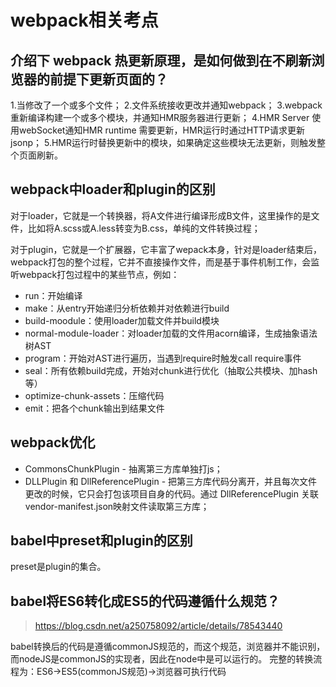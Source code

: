 
# webpack相关考点

## 介绍下 webpack 热更新原理，是如何做到在不刷新浏览器的前提下更新页面的？
1.当修改了一个或多个文件；
2.文件系统接收更改并通知webpack；
3.webpack重新编译构建一个或多个模块，并通知HMR服务器进行更新；
4.HMR Server 使用webSocket通知HMR runtime 需要更新，HMR运行时通过HTTP请求更新jsonp；
5.HMR运行时替换更新中的模块，如果确定这些模块无法更新，则触发整个页面刷新。

## webpack中loader和plugin的区别
对于loader，它就是一个转换器，将A文件进行编译形成B文件，这里操作的是文件，比如将A.scss或A.less转变为B.css，单纯的文件转换过程；

对于plugin，它就是一个扩展器，它丰富了wepack本身，针对是loader结束后，webpack打包的整个过程，它并不直接操作文件，而是基于事件机制工作，会监听webpack打包过程中的某些节点，例如：

* run：开始编译
* make：从entry开始递归分析依赖并对依赖进行build
* build-moodule：使用loader加载文件并build模块
* normal-module-loader：对loader加载的文件用acorn编译，生成抽象语法树AST
* program：开始对AST进行遍历，当遇到require时触发call require事件
* seal：所有依赖build完成，开始对chunk进行优化（抽取公共模块、加hash等）
* optimize-chunk-assets：压缩代码
* emit：把各个chunk输出到结果文件


## webpack优化
* CommonsChunkPlugin - 抽离第三方库单独打js；
* DLLPlugin 和 DllReferencePlugin - 把第三方库代码分离开，并且每次文件更改的时候，它只会打包该项目自身的代码。通过 DllReferencePlugin 关联 vendor-manifest.json映射文件读取第三方库；

## babel中preset和plugin的区别
preset是plugin的集合。

## babel将ES6转化成ES5的代码遵循什么规范？
> https://blog.csdn.net/a250758092/article/details/78543440

babel转换后的代码是遵循commonJS规范的，而这个规范，浏览器并不能识别，而nodeJS是commonJS的实现者，因此在node中是可以运行的。
完整的转换流程为：ES6->ES5(commonJS规范)->浏览器可执行代码
